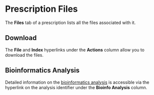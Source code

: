 # Prescription Files

The **Files** tab of a prescription lists all the files associated with it.

## Download

The **File** and **Index** hyperlinks under the **Actions** column allow you to download the files.

## Bioinformatics Analysis

Detailed information on the [bioinformatics analysis](qlin_genetic/prescription/details.md#bioinformatics-analysis) is accessible via the hyperlink on the analysis identifier under the **Bioinfo Analysis** column.
